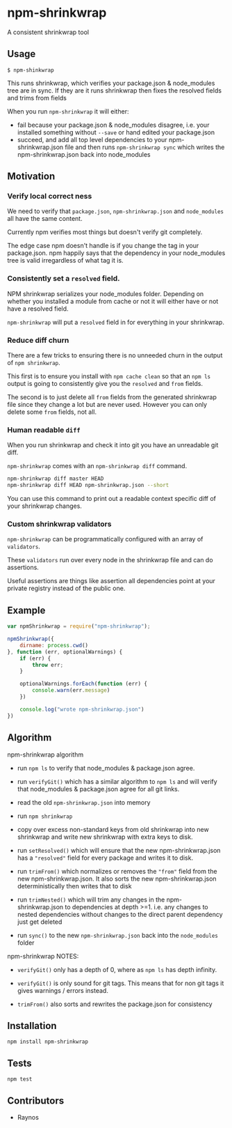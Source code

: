 # npm-shrinkwrap

A consistent shrinkwrap tool

## Usage

`$ npm-shinkwrap`

This runs shrinkwrap, which verifies your package.json & 
  node_modules tree are in sync. If they are it runs shrinkwrap
  then fixes the resolved fields and trims from fields

When you run `npm-shrinkwrap` it will either:

 - fail because your package.json & node_modules disagree, i.e.
    your installed something without `--save` or hand edited your
    package.json
 - succeed, and add all top level dependencies to your
    npm-shrinkwrap.json file and then runs `npm-shrinkwrap sync`
    which writes the npm-shrinkwrap.json back into node_modules

## Motivation

### Verify local correct ness

We need to verify that `package.json`, `npm-shrinkwrap.json` and
  `node_modules` all have the same content.

Currently npm verifies most things but doesn't verify git 
  completely. 

The edge case npm doesn't handle is if you change the tag in 
  your package.json. npm happily says that the dependency in
  your node_modules tree is valid irregardless of what tag it
  is.

### Consistently set a `resolved` field.

NPM shrinkwrap serializes your node_modules folder. Depending
  on whether you installed a module from cache or not it will
  either have or not have a resolved field.

`npm-shrinkwrap` will put a `resolved` field in for everything
  in your shrinkwrap.

### Reduce diff churn

There are a few tricks to ensuring there is no unneeded churn
  in the output of `npm shrinkwrap`.

This first is to ensure you install with `npm cache clean` so
  that an `npm ls` output is going to consistently give you the
  `resolved` and `from` fields.

The second is to just delete all `from` fields from the 
  generated shrinkwrap file since they change a lot but are 
  never used. However you can only delete some `from` fields, 
  not all.

### Human readable `diff`

When you run shrinkwrap and check it into git you have an
  unreadable git diff.

`npm-shrinkwrap` comes with an `npm-shrinkwrap diff` command.

```sh
npm-shrinkwrap diff master HEAD
npm-shrinkwrap diff HEAD npm-shrinkwrap.json --short
```

You can use this command to print out a readable context 
  specific diff of your shrinkwrap changes.

### Custom shrinkwrap validators

`npm-shrinkwrap` can be programmatically configured with an
  array of `validators`.

These `validators` run over every node in the shrinkwrap file
  and can do assertions.

Useful assertions are things like assertion all dependencies
  point at your private registry instead of the public one.

## Example

```js
var npmShrinkwrap = require("npm-shrinkwrap");

npmShrinkwrap({
    dirname: process.cwd()
}, function (err, optionalWarnings) {
    if (err) {
        throw err;
    }

    optionalWarnings.forEach(function (err) {
        console.warn(err.message)
    })

    console.log("wrote npm-shrinkwrap.json")
})
```

## Algorithm

npm-shrinkwrap algorithm

 - run `npm ls` to verify that node_modules & package.json
    agree.

 - run `verifyGit()` which has a similar algorithm to 
    `npm ls` and will verify that node_modules & package.json
    agree for all git links.

 - read the old `npm-shrinkwrap.json` into memory

 - run `npm shrinkwrap`

 - copy over excess non-standard keys from old shrinkwrap
    into new shrinkwrap and write new shrinkwrap with extra
    keys to disk.

 - run `setResolved()` which will ensure that the new
    npm-shrinkwrap.json has a `"resolved"` field for every
    package and writes it to disk.

 - run `trimFrom()` which normalizes or removes the `"from"`
    field from the new npm-shrinkwrap.json. It also sorts
    the new npm-shrinkwrap.json deterministically then
    writes that to disk

 - run `trimNested()` which will trim any changes in the
    npm-shrinkwrap.json to dependencies at depth >=1. i.e.
    any changes to nested dependencies without changes to
    the direct parent dependency just get deleted

 - run `sync()` to the new `npm-shrinkwrap.json` back into
    the `node_modules` folder


npm-shrinkwrap NOTES:

 - `verifyGit()` only has a depth of 0, where as `npm ls`
    has depth infinity.

 - `verifyGit()` is only sound for git tags. This means that
    for non git tags it gives warnings / errors instead.

 - `trimFrom()` also sorts and rewrites the package.json
    for consistency

## Installation

`npm install npm-shrinkwrap`

## Tests

`npm test`

## Contributors

 - Raynos

